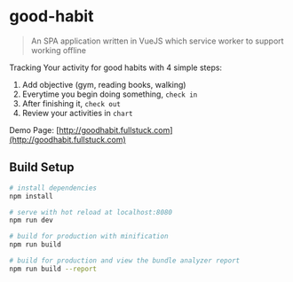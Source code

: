 # good-habit

> An SPA application written in VueJS which service worker to support working offline

Tracking Your activity for good habits with 4 simple steps:

1. Add objective (gym, reading books, walking)
2. Everytime you begin doing something, `check in`
3. After finishing it, `check out`
4. Review your activities in `chart`

Demo Page: [http://goodhabit.fullstuck.com](http://goodhabit.fullstuck.com)

## Build Setup

``` bash
# install dependencies
npm install

# serve with hot reload at localhost:8080
npm run dev

# build for production with minification
npm run build

# build for production and view the bundle analyzer report
npm run build --report
```
